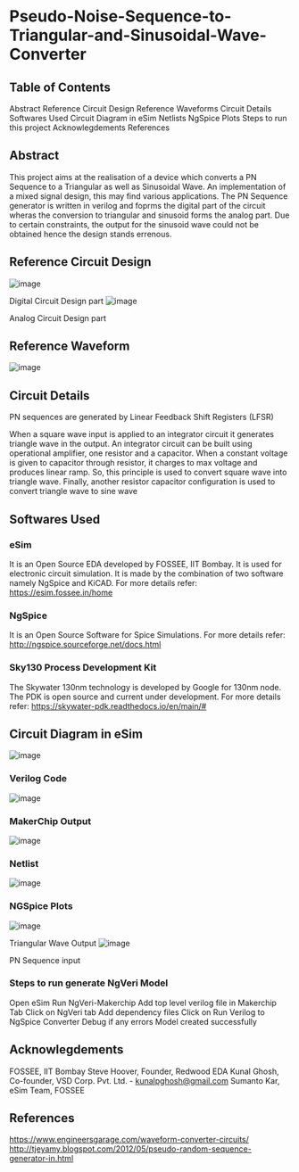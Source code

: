 # Pseudo-Noise-Sequence-to-Triangular-and-Sinusoidal-Wave-Converter
## Table of Contents
Abstract 
Reference Circuit Design
Reference Waveforms
Circuit Details
Softwares Used
Circuit Diagram in eSim
Netlists
NgSpice Plots
Steps to run this project
Acknowlegdements
References
##  Abstract
This project aims at the realisation of a device which converts a PN Sequence to a Triangular as well as Sinusoidal Wave. An implementation of a mixed signal design, this may find various applications. The PN Sequence generator is written in verilog and foprms the digital part of the circuit wheras the conversion to triangular and sinusoid forms the analog part. Due to certain constraints, the output for the sinusoid wave could not be obtained hence the design stands errenous.
## Reference Circuit Design
![image](https://user-images.githubusercontent.com/67062356/194713623-ecf67077-c2d1-4375-8712-71fecaea58f2.png)

Digital Circuit Design part
![image](https://user-images.githubusercontent.com/67062356/194713644-b55bddd1-6d21-4c40-a66a-5605b8f0f4e7.png)

Analog Circuit Design part
## Reference Waveform
![image](https://user-images.githubusercontent.com/67062356/194713703-96e84045-1c3e-4be2-8ecd-29b54bb35e35.png)

## Circuit Details
PN sequences are generated by Linear Feedback Shift Registers (LFSR)

When a square wave input is applied to an integrator circuit it generates triangle wave in the output. An integrator circuit can be built using operational amplifier, one resistor and a capacitor. When a constant voltage is given to capacitor through resistor, it charges to max voltage and produces linear ramp. So, this principle is used to convert square wave into triangle wave. Finally, another resistor capacitor configuration is used to convert triangle wave to sine wave
## Softwares Used
### eSim
It is an Open Source EDA developed by FOSSEE, IIT Bombay. It is used for electronic circuit simulation. It is made by the combination of two software namely NgSpice and KiCAD.
For more details refer:
https://esim.fossee.in/home

### NgSpice
It is an Open Source Software for Spice Simulations. For more details refer:
http://ngspice.sourceforge.net/docs.html

### Sky130 Process Development Kit
The Skywater 130nm technology is developed by Google for 130nm node. The PDK is open source and current under development.
For more details refer:
https://skywater-pdk.readthedocs.io/en/main/#
## Circuit Diagram in eSim
![image](https://user-images.githubusercontent.com/67062356/194713981-c4075dd3-745a-4a6f-b0c2-770409b8bb9b.png)

### Verilog Code
![image](https://user-images.githubusercontent.com/67062356/194714127-270a2025-8f15-40fd-babe-b0df42129650.png)

### MakerChip Output
![image](https://user-images.githubusercontent.com/67062356/194714163-9c70828b-7646-4696-b768-dd03ac7e0ea1.png)

### Netlist
![image](https://user-images.githubusercontent.com/67062356/194714192-03556dbb-87f4-4439-8434-246879264ae3.png)

### NGSpice Plots
![image](https://user-images.githubusercontent.com/67062356/194714497-2709d933-ad76-464d-8e6b-1522d25e8f75.png)

Triangular Wave Output
![image](https://user-images.githubusercontent.com/67062356/194714527-2b2383e5-5def-43ad-962b-69f942be29ea.png)

PN Sequence input
### Steps to run generate NgVeri Model
Open eSim
Run NgVeri-Makerchip
Add top level verilog file in Makerchip Tab
Click on NgVeri tab
Add dependency files
Click on Run Verilog to NgSpice Converter
Debug if any errors
Model created successfully
## Acknowlegdements
FOSSEE, IIT Bombay
Steve Hoover, Founder, Redwood EDA
Kunal Ghosh, Co-founder, VSD Corp. Pvt. Ltd. - kunalpghosh@gmail.com
Sumanto Kar, eSim Team, FOSSEE

##	References
https://www.engineersgarage.com/waveform-converter-circuits/
http://tjeyamy.blogspot.com/2012/05/pseudo-random-sequence-generator-in.html
